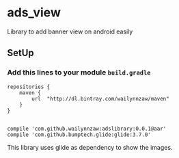 # ads_view
Library to add banner view on android easily

## SetUp
### Add this lines to your module ```build.gradle```

	repositories {
        maven {
            url  "http://dl.bintray.com/wailynnzaw/maven"
        }
    }


    compile 'com.github.wailynnzaw:adslibrary:0.0.1@aar'
    compile 'com.github.bumptech.glide:glide:3.7.0'

   This library uses glide as dependency to show the images.